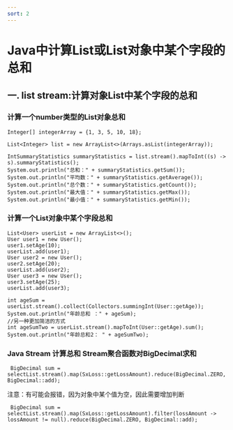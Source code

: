 ```yaml
---
sort: 2
---
```

# Java中计算List或List对象中某个字段的总和

## 一. list stream:计算对象List中某个字段的总和

### 计算一个number类型的List对象总和

```
Integer[] integerArray = {1, 3, 5, 10, 18};

List<Integer> list = new ArrayList<>(Arrays.asList(integerArray));

IntSummaryStatistics summaryStatistics = list.stream().mapToInt((s) -> s).summaryStatistics();
System.out.println("总和：" + summaryStatistics.getSum());
System.out.println("平均数：" + summaryStatistics.getAverage());
System.out.println("总个数：" + summaryStatistics.getCount());
System.out.println("最大值：" + summaryStatistics.getMax());
System.out.println("最小值：" + summaryStatistics.getMin());
```

    

### 计算一个List对象中某个字段总和

```
List<User> userList = new ArrayList<>();
User user1 = new User();
user1.setAge(10);
userList.add(user1);
User user2 = new User();
user2.setAge(20);
userList.add(user2);
User user3 = new User();
user3.setAge(25);
userList.add(user3);

int ageSum = userList.stream().collect(Collectors.summingInt(User::getAge));
System.out.println("年龄总和 ：" + ageSum);
//另一种更加简洁的方式
int ageSumTwo = userList.stream().mapToInt(User::getAge).sum();
System.out.println("年龄总和2： " + ageSumTwo);
```

### Java Stream 计算总和 Stream聚合函数对BigDecimal求和
   
```
 BigDecimal sum = selectList.stream().map(SxLoss::getLossAmount).reduce(BigDecimal.ZERO, BigDecimal::add);
```
注意：有可能会报错，因为对象中某个值为空，因此需要增加判断

```
 BigDecimal sum = selectList.stream().map(SxLoss::getLossAmount).filter(lossAmount -> lossAmount != null).reduce(BigDecimal.ZERO, BigDecimal::add);
```



